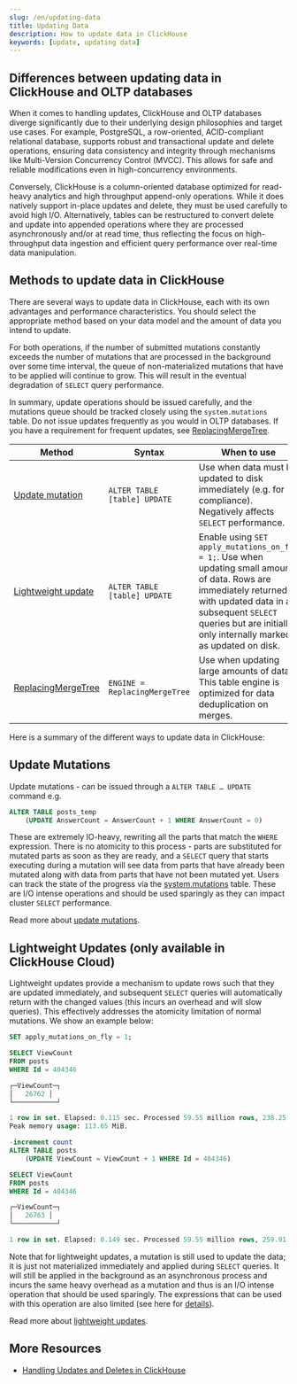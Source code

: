 ```yaml
---
slug: /en/updating-data
title: Updating Data
description: How to update data in ClickHouse
keywords: [update, updating data]
---
```


## Differences between updating data in ClickHouse and OLTP databases

When it comes to handling updates, ClickHouse and OLTP databases diverge significantly due to their underlying design philosophies and target use cases. For example, PostgreSQL, a row-oriented, ACID-compliant relational database, supports robust and transactional update and delete operations, ensuring data consistency and integrity through mechanisms like Multi-Version Concurrency Control (MVCC). This allows for safe and reliable modifications even in high-concurrency environments. 

Conversely, ClickHouse is a column-oriented database optimized for read-heavy analytics and high throughput append-only operations. While it does natively support in-place updates and delete, they must be used carefully to avoid high I/O. Alternatively, tables can be restructured to convert delete and update into appended operations where they are processed asynchronously and/or at read time, thus reflecting the focus on high-throughput data ingestion and efficient query performance over real-time data manipulation.

## Methods to update data in ClickHouse

There are several ways to update data in ClickHouse, each with its own advantages and performance characteristics. You should select the appropriate method based on your data model and the amount of data you intend to update.

For both operations, if the number of submitted mutations constantly exceeds the number of mutations that are processed in the background over some time interval, the queue of non-materialized mutations that have to be applied will continue to grow. This will result in the eventual degradation of `SELECT` query performance.

In summary, update operations should be issued carefully, and the mutations queue should be tracked closely using the `system.mutations` table. Do not issue updates frequently as you would in OLTP databases. If you have a requirement for frequent updates, see [ReplacingMergeTree](/en/engines/table-engines/mergetree-family/replacingmergetree).

| Method | Syntax | When to use |
| --- | --- | --- |
| [Update mutation](/en/sql-reference/statements/alter/update) | `ALTER TABLE [table] UPDATE` | Use when data must be updated to disk immediately (e.g. for compliance). Negatively affects `SELECT` performance. |
| [Lightweight update](/en/guides/developer/lightweight-update) | `ALTER TABLE [table] UPDATE` | Enable using `SET apply_mutations_on_fly = 1;`. Use when updating small amounts of data. Rows are immediately returned with updated data in all subsequent `SELECT` queries but are initially only internally marked as updated on disk. |
| [ReplacingMergeTree](/en/engines/table-engines/mergetree-family/replacingmergetree) | `ENGINE = ReplacingMergeTree` | Use when updating large amounts of data. This table engine is optimized for data deduplication on merges. |

Here is a summary of the different ways to update data in ClickHouse:

## Update Mutations

Update mutations - can be issued through a `ALTER TABLE … UPDATE` command e.g. 

```sql
ALTER TABLE posts_temp
	(UPDATE AnswerCount = AnswerCount + 1 WHERE AnswerCount = 0)
```
These are extremely IO-heavy, rewriting all the parts that match the `WHERE` expression. There is no atomicity to this process - parts are substituted for mutated parts as soon as they are ready, and a `SELECT` query that starts executing during a mutation will see data from parts that have already been mutated along with data from parts that have not been mutated yet. Users can track the state of the progress via the [system.mutations](/en/operations/system-tables/mutations#system_tables-mutations) table. These are I/O intense operations and should be used sparingly as they can impact cluster `SELECT` performance.

Read more about [update mutations](/en/sql-reference/statements/alter/update).

## Lightweight Updates (only available in ClickHouse Cloud)

Lightweight updates provide a mechanism to update rows such that they are updated immediately, and subsequent `SELECT` queries will automatically return with the changed values (this incurs an overhead and will slow queries). This effectively addresses the atomicity limitation of normal mutations. We show an example below: 

```sql
SET apply_mutations_on_fly = 1;

SELECT ViewCount
FROM posts
WHERE Id = 404346

┌─ViewCount─┐
│ 	26762 │
└───────────┘

1 row in set. Elapsed: 0.115 sec. Processed 59.55 million rows, 238.25 MB (517.83 million rows/s., 2.07 GB/s.)
Peak memory usage: 113.65 MiB.

-increment count 
ALTER TABLE posts
	(UPDATE ViewCount = ViewCount + 1 WHERE Id = 404346)

SELECT ViewCount
FROM posts
WHERE Id = 404346

┌─ViewCount─┐
│ 	26763 │
└───────────┘

1 row in set. Elapsed: 0.149 sec. Processed 59.55 million rows, 259.91 MB (399.99 million rows/s., 1.75 GB/s.)
```

Note that for lightweight updates, a mutation is still used to update the data; it is just not materialized immediately and applied during `SELECT` queries. It will still be applied in the background as an asynchronous process and incurs the same heavy overhead as a mutation and thus is an I/O intense operation that should be used sparingly. The expressions that can be used with this operation are also limited (see here for [details](/en/guides/developer/lightweight-update#support-for-subqueries-and-non-deterministic-functions)).

Read more about [lightweight updates](/en/guides/developer/lightweight-update).

## More Resources

- [Handling Updates and Deletes in ClickHouse](https://clickhouse.com/blog/handling-updates-and-deletes-in-clickhouse)
